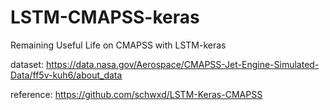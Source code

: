 # LSTM-CMAPSS-keras
Remaining Useful Life on CMAPSS with LSTM-keras

dataset: https://data.nasa.gov/Aerospace/CMAPSS-Jet-Engine-Simulated-Data/ff5v-kuh6/about_data 

reference: https://github.com/schwxd/LSTM-Keras-CMAPSS
